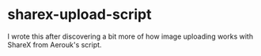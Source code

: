 # sharex-upload-script
I wrote this after discovering a bit more of how image uploading works with ShareX from Aerouk's script.
